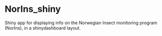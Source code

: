# NorIns_shiny

Shiny app for displaying info on the Norwegian Insect monitoring program (NorIns), in a shinydashboard layout.
